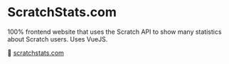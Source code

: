 # ScratchStats.com
100% frontend website that uses the Scratch API to show many statistics about Scratch users. Uses VueJS.

🔗 [scratchstats.com](https://scratchstats.com)
